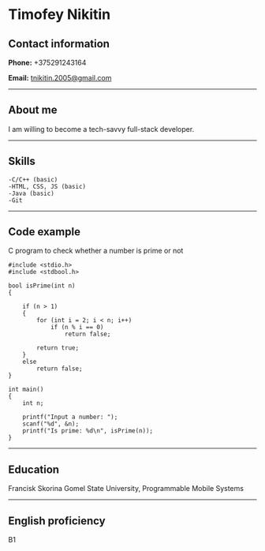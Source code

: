 # Timofey Nikitin

## Contact information

__Phone:__ +375291243164

__Email:__ tnikitin.2005@gmail.com

____

## About me

I am willing to become a tech-savvy full-stack developer.
____

## Skills

    -C/C++ (basic)
    -HTML, CSS, JS (basic)
    -Java (basic)
    -Git
    
____

## Code example

C program to check whether a number is prime or not
```
#include <stdio.h>
#include <stdbool.h>

bool isPrime(int n)
{
 
    if (n > 1)
    {
        for (int i = 2; i < n; i++)
            if (n % i == 0) 
                return false;
 
        return true;
    }
    else
        return false;
}

int main()
{
    int n;
 
    printf("Input a number: ");
    scanf("%d", &n);
    printf("Is prime: %d\n", isPrime(n));
}
```
____

## Education

Francisk Skorina Gomel State University, Programmable Mobile Systems
____

## English proficiency
B1
